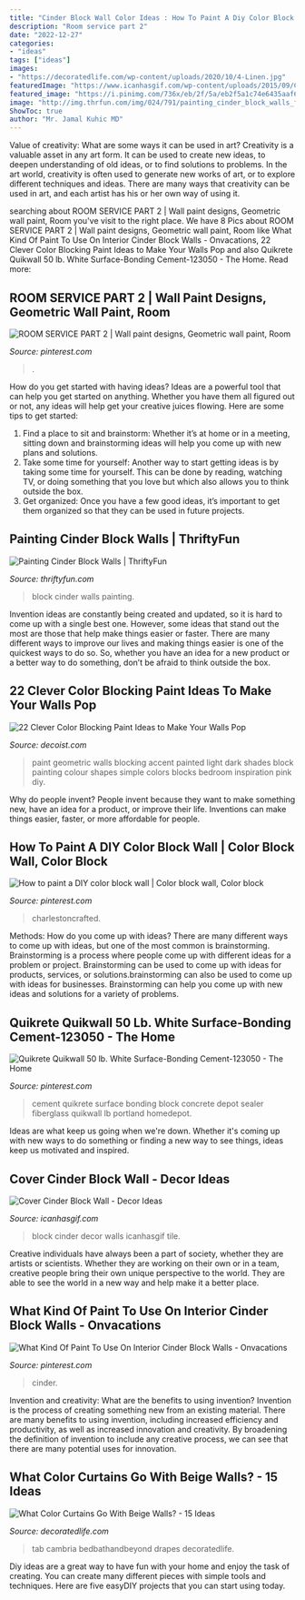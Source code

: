 ```yaml
---
title: "Cinder Block Wall Color Ideas : How To Paint A Diy Color Block Wall"
description: "Room service part 2"
date: "2022-12-27"
categories:
- "ideas"
tags: ["ideas"]
images:
- "https://decoratedlife.com/wp-content/uploads/2020/10/4-Linen.jpg"
featuredImage: "https://www.icanhasgif.com/wp-content/uploads/2015/09/Cover-Cinder-Block-Wall-1024x768.jpg"
featured_image: "https://i.pinimg.com/736x/eb/2f/5a/eb2f5a1c74e6435aaf602a4dda88c1f1.jpg"
image: "http://img.thrfun.com/img/024/791/painting_cinder_block_walls_fancy1.jpg"
ShowToc: true
author: "Mr. Jamal Kuhic MD"
---
```



Value of creativity: What are some ways it can be used in art?
Creativity is a valuable asset in any art form. It can be used to create new ideas, to deepen understanding of old ideas, or to find solutions to problems. In the art world, creativity is often used to generate new works of art, or to explore different techniques and ideas. There are many ways that creativity can be used in art, and each artist has his or her own way of using it.

	

		
searching about ROOM SERVICE PART 2 | Wall paint designs, Geometric wall paint, Room you've visit to the right place. We have 8 Pics about ROOM SERVICE PART 2 | Wall paint designs, Geometric wall paint, Room like What Kind Of Paint To Use On Interior Cinder Block Walls - Onvacations, 22 Clever Color Blocking Paint Ideas to Make Your Walls Pop and also Quikrete Quikwall 50 lb. White Surface-Bonding Cement-123050 - The Home. Read more:
		
    
## ROOM SERVICE PART 2 | Wall Paint Designs, Geometric Wall Paint, Room

<img loading=lazy src="https://i.pinimg.com/736x/da/a5/44/daa544f60add0a891498b88a47fb6f21.jpg" onerror="this.onerror=null;this.src='https://tse4.mm.bing.net/th?id=OIP.BVmgPuqU0kaa-TKfeUy1MgHaLH&amp;pid=15.1';" alt="ROOM SERVICE PART 2 | Wall paint designs, Geometric wall paint, Room">

_Source: pinterest.com_

>. 

	

How do you get started with having ideas?
Ideas are a powerful tool that can help you get started on anything. Whether you have them all figured out or not, any ideas will help get your creative juices flowing. Here are some tips to get started: 
1. Find a place to sit and brainstorm: Whether it’s at home or in a meeting, sitting down and brainstorming ideas will help you come up with new plans and solutions. 
2. Take some time for yourself: Another way to start getting ideas is by taking some time for yourself. This can be done by reading, watching TV, or doing something that you love but which also allows you to think outside the box. 
3. Get organized: Once you have a few good ideas, it’s important to get them organized so that they can be used in future projects.

    
## Painting Cinder Block Walls | ThriftyFun

<img loading=lazy src="http://img.thrfun.com/img/024/791/painting_cinder_block_walls_fancy1.jpg" onerror="this.onerror=null;this.src='https://tse1.mm.bing.net/th?id=OIP.95aEazGm2kcyNuoOggEJKAAAAA&amp;pid=15.1';" alt="Painting Cinder Block Walls | ThriftyFun">

_Source: thriftyfun.com_

>block cinder walls painting. 

	

Invention ideas are constantly being created and updated, so it is hard to come up with a single best one. However, some ideas that stand out the most are those that help make things easier or faster. There are many different ways to improve our lives and making things easier is one of the quickest ways to do so. So, whether you have an idea for a new product or a better way to do something, don’t be afraid to think outside the box.

    
## 22 Clever Color Blocking Paint Ideas To Make Your Walls Pop

<img loading=lazy src="http://cdn.decoist.com/wp-content/uploads/2015/08/Dark-and-light-geometric-paint-shades.jpg" onerror="this.onerror=null;this.src='https://tse4.mm.bing.net/th?id=OIP.FRaO7gte-2fIbx1hsVzecAHaLG&amp;pid=15.1';" alt="22 Clever Color Blocking Paint Ideas to Make Your Walls Pop">

_Source: decoist.com_

>paint geometric walls blocking accent painted light dark shades block painting colour shapes simple colors blocks bedroom inspiration pink diy. 

	

Why do people invent?
People invent because they want to make something new, have an idea for a product, or improve their life. Inventions can make things easier, faster, or more affordable for people.

    
## How To Paint A DIY Color Block Wall | Color Block Wall, Color Block

<img loading=lazy src="https://i.pinimg.com/736x/ab/6a/c6/ab6ac649fe52e63b4026f903a559f7b5.jpg" onerror="this.onerror=null;this.src='https://tse2.mm.bing.net/th?id=OIP.XQD5bGzY7w7b_R4APBoFPAHaLG&amp;pid=15.1';" alt="How to paint a DIY color block wall | Color block wall, Color block">

_Source: pinterest.com_

>charlestoncrafted. 

	

Methods: How do you come up with ideas?
There are many different ways to come up with ideas, but one of the most common is brainstorming. Brainstorming is a process where people come up with different ideas for a problem or project. Brainstorming can be used to come up with ideas for products, services, or solutions.brainstorming can also be used to come up with ideas for businesses. Brainstorming can help you come up with new ideas and solutions for a variety of problems.

    
## Quikrete Quikwall 50 Lb. White Surface-Bonding Cement-123050 - The Home

<img loading=lazy src="https://i.pinimg.com/736x/eb/2f/5a/eb2f5a1c74e6435aaf602a4dda88c1f1.jpg" onerror="this.onerror=null;this.src='https://tse3.mm.bing.net/th?id=OIP.83kbzyj6skGmW0BRyxivXQHaEK&amp;pid=15.1';" alt="Quikrete Quikwall 50 lb. White Surface-Bonding Cement-123050 - The Home">

_Source: pinterest.com_

>cement quikrete surface bonding block concrete depot sealer fiberglass quikwall lb portland homedepot. 

	

Ideas are what keep us going when we're down. Whether it's coming up with new ways to do something or finding a new way to see things, ideas keep us motivated and inspired.

    
## Cover Cinder Block Wall - Decor Ideas

<img loading=lazy src="https://www.icanhasgif.com/wp-content/uploads/2015/09/Cover-Cinder-Block-Wall-1024x768.jpg" onerror="this.onerror=null;this.src='https://tse4.mm.bing.net/th?id=OIP.-4UxWIRo_5EYTX70N8pp4wHaFj&amp;pid=15.1';" alt="Cover Cinder Block Wall - Decor Ideas">

_Source: icanhasgif.com_

>block cinder decor walls icanhasgif tile. 

	

Creative individuals have always been a part of society, whether they are artists or scientists. Whether they are working on their own or in a team, creative people bring their own unique perspective to the world. They are able to see the world in a new way and help make it a better place.

    
## What Kind Of Paint To Use On Interior Cinder Block Walls - Onvacations

<img loading=lazy src="https://i.pinimg.com/736x/1b/24/e2/1b24e27548895ab7fa1082c3062a745d.jpg" onerror="this.onerror=null;this.src='https://tse4.mm.bing.net/th?id=OIP.j1xT2BRUjb9LC5nNcZGZ4AHaLH&amp;pid=15.1';" alt="What Kind Of Paint To Use On Interior Cinder Block Walls - Onvacations">

_Source: pinterest.com_

>cinder. 

	

Invention and creativity: What are the benefits to using invention?
Invention is the process of creating something new from an existing material. There are many benefits to using invention, including increased efficiency and productivity, as well as increased innovation and creativity. By broadening the definition of invention to include any creative process, we can see that there are many potential uses for innovation.

    
## What Color Curtains Go With Beige Walls? - 15 Ideas

<img loading=lazy src="https://decoratedlife.com/wp-content/uploads/2020/10/4-Linen.jpg" onerror="this.onerror=null;this.src='https://tse1.mm.bing.net/th?id=OIP.hSNI5c-wzWc75PR-SbPVbAHaHd&amp;pid=15.1';" alt="What Color Curtains Go With Beige Walls? - 15 Ideas">

_Source: decoratedlife.com_

>tab cambria bedbathandbeyond drapes decoratedlife. 

	

Diy ideas are a great way to have fun with your home and enjoy the task of creating. You can create many different pieces with simple tools and techniques. Here are five easyDIY projects that you can start using today.

